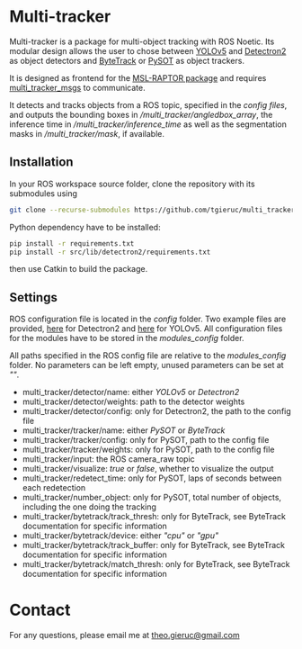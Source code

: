 # Multi-tracker

Multi-tracker is a package for multi-object tracking with ROS Noetic. Its modular design allows the user to chose between [YOLOv5](https://github.com/ultralytics/yolov5) and [Detectron2](https://github.com/facebookresearch/detectron2) as object detectors and [ByteTrack](https://github.com/ifzhang/ByteTrack) or [PySOT](https://github.com/STVIR/pysot) as object trackers.

It is designed as frontend for the [MSL-RAPTOR package](https://github.com/tgieruc/msl_raptor) and requires [multi_tracker_msgs](https://github.com/tgieruc/multi_tracker_msgs) to communicate.

It detects and tracks objects from a ROS topic, specified in the _config files_, and outputs the bounding boxes in _/multi_tracker/angledbox_array_, the inference time in _/multi_tracker/inference_time_ as well as the segmentation masks in _/multi_tracker/mask_, if available.

## Installation
In your ROS workspace source folder, clone the repository with its submodules using 


```bash
git clone --recurse-submodules https://github.com/tgieruc/multi_tracker
``` 

Python dependency have to be installed:
```bash
pip install -r requirements.txt
pip install -r src/lib/detectron2/requirements.txt
``` 

then use Catkin to build the package.


## Settings
ROS configuration file is located in the *config* folder. Two example files are provided, [here](https://github.com/tgieruc/multi_tracker/blob/master/config/multi_tracker_detectron.yaml) for Detectron2 and [here](https://github.com/tgieruc/multi_tracker/blob/master/config/multi_tracker_yolo.yaml) for YOLOv5. All configuration files for the modules have to be stored in the *modules_config* folder.

All paths specified in the ROS config file are relative to the *modules_config* folder. No parameters can be left empty, unused parameters can be set at *""*.

* multi_tracker/detector/name: either *YOLOv5* or *Detectron2*
* multi_tracker/detector/weights: path to the detector weights
* multi_tracker/detector/config: only for Detectron2, the path to the config file
* multi_tracker/tracker/name: either *PySOT* or *ByteTrack* 
* multi_tracker/tracker/config: only for PySOT, path to the config file
* multi_tracker/tracker/weights: only for PySOT, path to the config file
* multi_tracker/input: the ROS camera_raw topic
* multi_tracker/visualize: *true* or *false*, whether to visualize the output
* multi_tracker/redetect_time: only for PySOT, laps of seconds between each redetection
* multi_tracker/number_object: only for PySOT, total number of objects, including the one doing the tracking
* multi_tracker/bytetrack/track_thresh: only for ByteTrack, see ByteTrack documentation for specific information
* multi_tracker/bytetrack/device: either *"cpu"* or *"gpu"*
* multi_tracker/bytetrack/track_buffer: only for ByteTrack, see ByteTrack documentation for specific information
* multi_tracker/bytetrack/match_thresh: only for ByteTrack, see ByteTrack documentation for specific information

# Contact

For any questions, please email me at <theo.gieruc@gmail.com>
